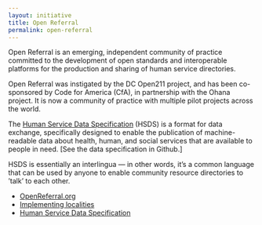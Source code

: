 ```yaml
---
layout: initiative
title: Open Referral
permalink: open-referral
---
```


Open Referral is an emerging, independent community of practice committed to the development of open standards and interoperable platforms for the production and sharing of human service directories.

Open Referral was instigated by the DC Open211 project, and has been co-sponsored by Code for America (CfA), in partnership with the Ohana project. It is now a community of practice with multiple pilot projects across the world.

The [Human Service Data Specification](https://openreferral.org/faq/github.com/codeforamerica/OpenReferral) (HSDS) is a format for data exchange, specifically designed to enable the publication of machine-readable data about health, human, and social services that are available to people in need. [See the data specification in Github.]

HSDS is essentially an interlingua — in other words, it’s a common language that can be used by anyone to enable community resource directories to ’talk’ to each other.


- [OpenReferral.org](http://openreferral.org)
- [Implementing localities](https://openreferral.org/about/projects/)
- [Human Service Data Specification](https://openreferral.org/faq/github.com/codeforamerica/OpenReferral)
